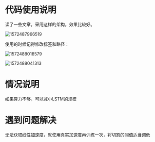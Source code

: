 # 代码使用说明

读了一些文章，采用这样的架构，效果比较好。

![1572487966519](/media/liyunzhe/备份/tyora_pic/1572487966519.png)

使用的时候记得修改标签和路径：

![1572488018579](/media/liyunzhe/备份/tyora_pic/1572488018579.png)

![1572488041313](/media/liyunzhe/备份/tyora_pic/1572488041313.png)

# 情况说明

如果算力不够，可以减小LSTM的规模

# 遇到问题解决

无法获取线性加速度，就使用真实加速度再训练一次，将切割的阈值适当调低
